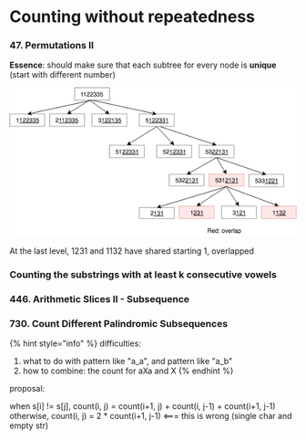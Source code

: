 # Counting without repeatedness

### 47. Permutations II

**Essence**: should make sure that each subtree for every node is **unique** \(start with different number\)

![recursion tree for permutation generation](../.gitbook/assets/permutation2.png)

At the last level, 1231 and 1132 have shared starting 1, overlapped

### Counting the substrings with at least k consecutive vowels



### 446. Arithmetic Slices II - Subsequence

### 730. Count Different Palindromic Subsequences

{% hint style="info" %}
difficulties:

1. what to do with pattern like "a\_a", and pattern like "a\_b"
2. how to combine: the count for aXa and X
{% endhint %}

proposal:

when s\[i\] != s\[j\], count\(i, j\) = count\(i+1, j\) + count\(i, j-1\) + count\(i+1, j-1\)  
otherwise, count\(i, j\) = 2 \* count\(i+1, j-1\)    &lt;=== this is wrong \(single char and empty str\)

